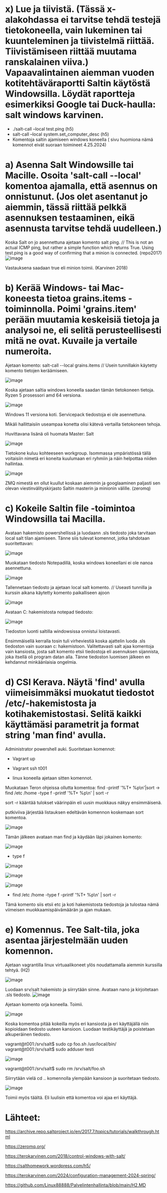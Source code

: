 # x) Lue ja tiivistä. (Tässä x-alakohdassa ei tarvitse tehdä testejä tietokoneella, vain lukeminen tai kuunteleminen ja tiivistelmä riittää. Tiivistämiseen riittää muutama ranskalainen viiva.) Vapaavalintainen aiemman vuoden kotitehtäväraportti Saltin käytöstä Windowsilla. Löydät raportteja esimerkiksi Google tai Duck-haulla: salt windows karvinen.

- ./salt-call –local test.ping (h5)
- salt-call –local system.set_computer_desc (h5)
- Komentoja saltin ajamiseen windows koneella ( sivu huomiona nämä komennot eivät suoraan toimineet 4.25.2024)



# a) Asenna Salt Windowsille tai Macille. Osoita 'salt-call --local' komentoa ajamalla, että asennus on onnistunut. (Jos olet asentanut jo aiemmin, tässä riittää pelkkä asennuksen testaaminen, eikä asennusta tarvitse tehdä uudelleen.)

Koska Salt on jo asennettuna ajetaan komento salt ping. // This is not an actual ICMP ping, but rather a simple function which returns True. Using test.ping is a good way of confirming that a minion is connected. (repo2017)
![image](https://github.com/Linux88888/Palvelintenhallinta/assets/143414956/3705eb39-299d-49d6-aa09-306f32297539)


Vastauksena saadaan true eli minion toimii. (Karvinen 2018)



# b) Kerää Windows- tai Mac-koneesta tietoa grains.items -toiminnolla. Poimi 'grains.item' perään muutamia keskeisiä tietoja ja analysoi ne, eli selitä perusteellisesti mitä ne ovat. Kuvaile ja vertaile numeroita.

Ajetaan komento: salt-call --local grains.items  // Usein tunnillakin käytetty komento tietojen keräämiseen.

![image](https://github.com/Linux88888/Palvelintenhallinta/assets/143414956/3501e455-77cc-4aed-b1d1-447bb8af1328)

Koska ajetaan saltia windows koneella saadan tämän tietokoneen tietoja. Ryzen 5 prosessori amd 64  versiona.

![image](https://github.com/Linux88888/Palvelintenhallinta/assets/143414956/67a3dddd-8c49-470e-b0b8-88d9818afe23)

Windows 11 versiona koti. Servicepack tiedostoja ei ole asennettuna.

Mikäli hallittaisiin useampaa konetta olisi kätevä vertailla tietokoneen tehoja.

Huvittavana lisänä oli huomata Master: Salt

![image](https://github.com/Linux88888/Palvelintenhallinta/assets/143414956/0f3e3ecd-6cef-470a-984f-bae3e4c771f5)

Tietokone kuluu kohteeseen workgroup. Isommassa ympäristössä tällä voitaisiin nimetä eri koneita kuulumaan eri ryhmiin ja näin helpottaa niiden hallintaa.

![image](https://github.com/Linux88888/Palvelintenhallinta/assets/143414956/d0bd4a2b-cd3d-429e-8315-49a6b46d2d1b)

ZMQ nimestä en ollut kuullut koskaan aiemmin ja googlaaminen paljasti sen olevan viestinvälityskirjasto Saltin masterin ja minionin välille. (zeromq)


# c) Kokeile Saltin file -toimintoa Windowsilla tai Macilla.

Avataan hakemisto powershellissä ja luodaann .sls tiedosto joka tarvitaan local salt tilan ajamiseen. Tänne siis tulevat komennot, jotka tahdotaan suoritettavan:

![image](https://github.com/Linux88888/Palvelintenhallinta/assets/143414956/606d6818-d67e-4426-be49-4c64c1811425)

Muokataan tiedosto Notepadillä, koska windows koneellani ei ole nanoa asennettuna.

![image](https://github.com/Linux88888/Palvelintenhallinta/assets/143414956/f7d55cad-98eb-4599-ba57-a868991a58dd)

Tallennetaan tiedosto ja ajetaan local salt komento.  // Useasti tunnilla ja kurssin aikana käytetty komento paikalliseen ajoon

![image](https://github.com/Linux88888/Palvelintenhallinta/assets/143414956/e2b1599e-f32c-4a2d-bc05-fe2eb8ba978b)


Avataan C: hakemistosta notepad tiedosto:

![image](https://github.com/Linux88888/Palvelintenhallinta/assets/143414956/fa59888a-3402-436f-ac57-c9062927c9ce)

Tiedoston luonti saltilla windowsissa onnistui loistavasti.

Ensimmäisellä kerralla tosin tuli virheviestiä koska ajattelin luoda .sls tiedoston vain suoraan c: hakemistoon. Valitettavasti salt ajaa komentoja vain kansiosta, josta salt komento etsii tiedostoja eli asennuksen sijannista, joka itsellä oli program datan alla. Tänne tiedoston luomisen jälkeen en kehdannut minkäänlaisia ongelmia.


# d) CSI Kerava. Näytä 'find' avulla viimeisimmäksi muokatut tiedostot /etc/-hakemistosta ja kotihakemistostasi. Selitä kaikki käyttämäsi parametrit ja format string 'man find' avulla.

Administrator powershell auki. Suoritetaan komennot:

- Vagrant up
- Vagrant ssh t001

- linux koneella ajetaan sitten komennot.

Muokataan Teron ohjeissa ollutta komentoa: find -printf '%T+ %p\n'|sort -> find /etc /home -type f -printf '%T+ %p\n' | sort -r

sort -r kääntää tulokset väärinpäin eli uusin muokkaus näkyy ensimmäisenä. 

putkiviiva järjestää listauksen edeltävän komennon koskemaan sort komentoa.


![image](https://github.com/Linux88888/Palvelintenhallinta/assets/143414956/a37953f2-43c3-43d1-a649-06841550cbf1)

Tämän jälkeen avataan man find ja käydään läpi jokainen komento:

![image](https://github.com/Linux88888/Palvelintenhallinta/assets/143414956/623a0bdc-f308-4c16-a633-79938bb381a3)

- type f

![image](https://github.com/Linux88888/Palvelintenhallinta/assets/143414956/23b62572-8367-4372-b6e1-c2f0be11aed8)

![image](https://github.com/Linux88888/Palvelintenhallinta/assets/143414956/be4e9eaa-7684-4d80-9bea-d15c1dcf7463)

![image](https://github.com/Linux88888/Palvelintenhallinta/assets/143414956/ec0368a7-9e26-415a-819f-846314a48863)

- find /etc /home -type f -printf '%T+ %p\n' | sort -r

Tämä komento siis etsii etc ja koti hakemistosta tiedostoja ja tulostaa nämä viimeisen muokkaamispäivämäärän ja ajan mukaan.


# e) Komennus. Tee Salt-tila, joka asentaa järjestelmään uuden komennon.

Ajetaan vagrantilla linux virtuaalikoneet ylös noudattamalla aiemmin kurssilla tehtyä. (H2)


![image](https://github.com/Linux88888/Palvelintenhallinta/assets/143414956/82db5ffc-8436-4d20-9526-f3d3d842e76a)


Luodaan srv/salt hakemisto ja siirrytään sinne. Avataan nano ja kirjoitetaan .sls tiedosto.
![image](https://github.com/Linux88888/Palvelintenhallinta/assets/143414956/481e1d48-bd17-4f3d-b56f-665ad860c190)


Ajetaan komento orja koneella. Toimii.

![image](https://github.com/Linux88888/Palvelintenhallinta/assets/143414956/530adc8c-d02e-4dc4-aa26-ca0e5b9ef691)

Koska komentoa pitää kokeilla myös eri kansiosta ja eri käyttäjällä niin kopioidaan tiedosto uuteen kansioon.
Luodaan testikäyttäjä ja poistetaan alkuperäinen tiedosto.

vagrant@t001:/srv/salt$ sudo cp foo.sh /usr/local/bin/
vagrant@t001:/srv/salt$ sudo adduser testi  

![image](https://github.com/Linux88888/Palvelintenhallinta/assets/143414956/8a391c62-a0cf-481d-9641-e4278357130c)

vagrant@t001:/srv/salt$ sudo rm /srv/salt/foo.sh

Siirrytään vielä cd .. komennolla ylempään kansioon ja suoritetaan tiedosto.

![image](https://github.com/Linux88888/Palvelintenhallinta/assets/143414956/44357a58-e429-47ff-ade7-977c2747ec13)


Toimii myös täältä. Eli luulisin että komentoa voi ajaa eri käyttäjä.

# Lähteet:

https://archive.repo.saltproject.io/en/2017.7/topics/tutorials/walkthrough.html

https://zeromq.org/

https://terokarvinen.com/2018/control-windows-with-salt/

https://salthomework.wordpress.com/h5/

https://terokarvinen.com/2024/configuration-management-2024-spring/

https://github.com/Linux88888/Palvelintenhallinta/blob/main/H2.MD
